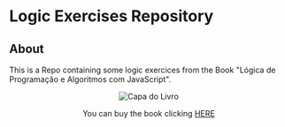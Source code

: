 # Logic Exercises Repository

## About

This is a Repo containing some logic exercices from the Book "Lógica de Programação e Algoritmos com JavaScript". 

<div align = "center">

![Capa do Livro](https://s3.novatec.com.br/capas-ampliadas/capa-ampliada-9786586057904.jpg)

</div>

<div align="center">

You can buy the book clicking [HERE](https://novatec.com.br/livros/logica-programacao-algoritmos-com-javascript-2ed/)

</div>